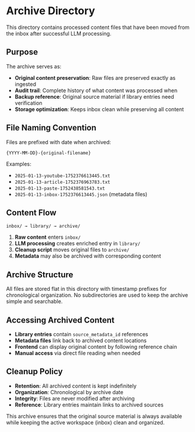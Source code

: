 # Archive Directory

This directory contains processed content files that have been moved from the inbox after successful LLM processing.

## Purpose

The archive serves as:
- **Original content preservation**: Raw files are preserved exactly as ingested
- **Audit trail**: Complete history of what content was processed when
- **Backup reference**: Original source material if library entries need verification
- **Storage optimization**: Keeps inbox clean while preserving all content

## File Naming Convention

Files are prefixed with date when archived:

```
{YYYY-MM-DD}-{original-filename}
```

Examples:
- `2025-01-13-youtube-1752376613445.txt`
- `2025-01-13-article-1752376963783.txt`
- `2025-01-13-paste-1752438581543.txt`
- `2025-01-13-inbox-1752376613445.json` (metadata files)

## Content Flow

```
inbox/ → library/ → archive/
```

1. **Raw content** enters `inbox/`
2. **LLM processing** creates enriched entry in `library/`
3. **Cleanup script** moves original files to `archive/`
4. **Metadata** may also be archived with corresponding content

## Archive Structure

All files are stored flat in this directory with timestamp prefixes for chronological organization. No subdirectories are used to keep the archive simple and searchable.

## Accessing Archived Content

- **Library entries** contain `source_metadata_id` references
- **Metadata files** link back to archived content locations
- **Frontend** can display original content by following reference chain
- **Manual access** via direct file reading when needed

## Cleanup Policy

- **Retention**: All archived content is kept indefinitely
- **Organization**: Chronological by archive date
- **Integrity**: Files are never modified after archiving
- **Reference**: Library entries maintain links to archived sources

This archive ensures that the original source material is always available while keeping the active workspace (inbox) clean and organized.